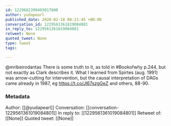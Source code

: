 ```yaml
---
id: 1229682399493017600
author: yudapearl
published_date: 2020-02-18 08:21:45 +00:00
conversation_id: 1229561361019084801
in_reply_to: 1229561361019084801
retweet: None
quoted_tweet: None
type: tweet
tags:

---
```


@mribeirodantas There is some truth to it, as told in #Bookofwhy p.244,
but not exactly as Clark describes it. What I learned from Spirtes (aug. 1991) was arrow-cutting for intervention, but the causal interpretation of DAGs came already in 1987, eg  https://t.co/Jl67szgGeZ and others, 88-90.

### Metadata

Author: [[@yudapearl]]
Conversation: [[conversation-1229561361019084801]]
In reply to: [[1229561361019084801]]
Retweet of: [[None]]
Quoted tweet: [[None]]
